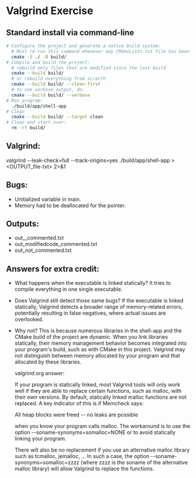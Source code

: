 # Valgrind Exercise

## Standard install via command-line
```bash
# Configure the project and generate a native build system:
  # Must re-run this command whenever any CMakeLists.txt file has been changed.
  cmake -S ./ -B build/
# Compile and build the project:
  # rebuild only files that are modified since the last build
  cmake --build build/
  # or rebuild everything from scracth
  cmake --build build/ --clean-first
  # to see verbose output, do:
  cmake --build build/ --verbose
# Run program:
  ./build/app/shell-app
# Clean
  cmake --build build/ --target clean
# Clean and start over:
  rm -rf build/
```

## Valgrind:
valgrind --leak-check=full --track-origins=yes ./build/app/shell-app > <OUTPUT_file-txt> 2>&1 

## Bugs:
- Unitialized variable in main.
- Memory had to be deallocated for the pointer.
## Outputs:
- out__commented.txt
- out_modifiedcode_commented.txt
- out_not_commented.txt
## Answers for extra credit:

- What happens when the executable is linked statically?
    It tries to compile everything in one single executable.
- Does Valgrind still detect those same bugs?
    If the executable is linked statically, Valgrind detects a broader range of memory-related errors, potentially resulting in false negatives, where actual issues are overlooked. 
- Why not?
    This is because numerous libraries in the shell-app and the CMake build of the project are dynamic. When you link libraries statically, their memory management behavior becomes integrated into your program's build, such as with CMake in this project. Valgrind may not distinguish between memory allocated by your program and that allocated by these libraries.

    valgrind.org answer:


    If your program is statically linked, most Valgrind tools will only work well if they are able to replace certain functions, such as malloc, with their own versions. By default, statically linked malloc functions are not replaced. A key indicator of this is if Memcheck says:

    All heap blocks were freed -- no leaks are possible

    when you know your program calls malloc. The workaround is to use the option --soname-synonyms=somalloc=NONE or to avoid statically linking your program.

    There will also be no replacement if you use an alternative malloc library such as tcmalloc, jemalloc, ... In such a case, the option --soname-synonyms=somalloc=zzzz (where zzzz is the soname of the alternative malloc library) will allow Valgrind to replace the functions.

